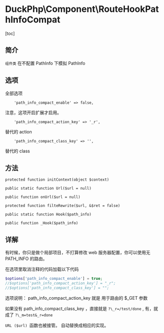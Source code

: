 # DuckPhp\Component\RouteHookPathInfoCompat
[toc]


## 简介
`组件类` 在不配置 PathInfo 下模拟 PathInfo 

## 选项
全部选项

        'path_info_compact_enable' => false,
注意，这项开启扩展才启用。

        'path_info_compact_action_key' => '_r',
替代的 action

        'path_info_compact_class_key' => '',
替代的 class

## 方法

    protected function initContext(object $context)
    
    public static function Url($url = null)
    
    public function onUrl($url = null)
    
    protected function filteRewrite($url, &$ret = false)
    
    public static function Hook($path_info)
    
    public function _Hook($path_info)



## 详解

有时候，你只是做个局部项目，不打算修改 web 服务器配置，你可以使用无 PATH_INFO 的路由。

在选项里取消注释的代码加载以下代码

```php
$options['path_info_compact_enable'] = true;
//$options['path_info_compact_action_key'] = "_r";
//$options['path_info_compact_class_key'] = "";
```
选项说明： path_info_compact_action_key 就是 用于路由的 $\_GET 参数

如果没有 path_info_compact_class_key ，直接就是  `?\_r=/test/done` ,  有，就成了 `?\_m=test&_r=done`

`URL ($url) `函数也被接管。 自动替换成相应的实现。





